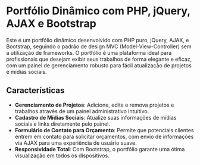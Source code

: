# Portfólio Dinâmico com PHP, jQuery, AJAX e Bootstrap

Este é um portfólio dinâmico desenvolvido com PHP puro, jQuery, AJAX, e Bootstrap, seguindo o padrão de design MVC (Model-View-Controller) sem a utilização de frameworks. O portfólio é uma plataforma ideal para profissionais que desejam exibir seus trabalhos de forma elegante e eficaz, com um painel de gerenciamento robusto para fácil atualização de projetos e mídias sociais.

## Características

- **Gerenciamento de Projetos**: Adicione, edite e remova projetos e trabalhos através de um painel administrativo intuitivo.
- **Cadastro de Mídias Sociais**: Atualize suas informações de mídias sociais e links diretamente pelo painel.
- **Formulário de Contato para Orçamento**: Permite que potenciais clientes entrem em contato para solicitar orçamentos, com envio de informações via AJAX para uma experiência de usuário suave.
- **Responsividade Total**: Com Bootstrap, o portfólio garante uma ótima visualização em todos os dispositivos.
